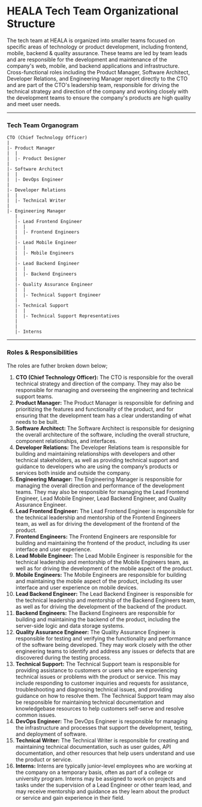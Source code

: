 # HEALA Tech Team Organizational Structure 

The tech team at HEALA is organized into smaller teams focused on specific areas of technology or product development, including frontend, mobile, backend & quality assurance. These teams are led by team leads and are responsible for the development and maintenance of the company's web, mobile, and backend applications and infrastructure. Cross-functional roles including the Product Manager, Software Architect, Developer Relations, and Engineering Manager report directly to the CTO and are part of the CTO's leadership team, responsible for driving the technical strategy and direction of the company and working closely with the development teams to ensure the company's products are high quality and meet user needs.

<hr>

### Tech Team Organogram

    CTO (Chief Technology Officer)
    |
    |- Product Manager
    |  |
    |  |- Product Designer
    |
    |- Software Architect
    |  |
    |  |- DevOps Engineer
    |
    |- Developer Relations
    |  |
    |  |- Technical Writer
    |
    |- Engineering Manager
       |
       |- Lead Frontend Engineer
       |  |
       |  |- Frontend Engineers
       |
       |- Lead Mobile Engineer
       |  |
       |  |- Mobile Engineers
       |
       |- Lead Backend Engineer
       |  |
       |  |- Backend Engineers
       |
       |- Quality Assurance Engineer
       |  |
       |  |- Technical Support Engineer
       |
       |- Technical Support
       |  |
       |  |- Technical Support Representatives
       |
       |
       |- Interns
   
<hr>

### Roles & Responsibilities

The roles are futher broken down below;

<ol>
    <li><strong>CTO (Chief Technology Officer):</strong> The CTO is responsible for the overall technical strategy and direction of the company. They may also be responsible for managing and overseeing the engineering and technical support teams.</li>
    <li><strong>Product Manager:</strong> The Product Manager is responsible for defining and prioritizing the features and functionality of the product, and for ensuring that the development team has a clear understanding of what needs to be built.</li>
    <li><strong>Software Architect:</strong> The Software Architect is responsible for designing the overall architecture of the software, including the overall structure, component relationships, and interfaces.</li>
    <li><strong>Developer Relations:</strong> The Developer Relations team is responsible for building and maintaining relationships with developers and other technical stakeholders, as well as providing technical support and guidance to developers who are using the company’s products or services both inside and outside the company.</li>
    <li><strong>Engineering Manager:</strong> The Engineering Manager is responsible for managing the overall direction and performance of the development teams. They may also be responsible for managing the Lead Frontend Engineer, Lead Mobile Engineer, Lead Backend Engineer, and Quality Assurance Engineer.</li>
    <li><strong>Lead Frontend Engineer:</strong> The Lead Frontend Engineer is responsible for the technical leadership and mentorship of the Frontend Engineers team, as well as for driving the development of the frontend of the product.</li>
    <li><strong>Frontend Engineers:</strong> The Frontend Engineers are responsible for building and maintaining the frontend of the product, including its user interface and user experience.</li>
    <li><strong>Lead Mobile Engineer:</strong> The Lead Mobile Engineer is responsible for the technical leadership and mentorship of the Mobile Engineers team, as well as for driving the development of the mobile aspect of the product.</li>
    <li><strong>Mobile Engineers:</strong> The Mobile Engineers are responsible for building and maintaining the mobile aspect of the product, including its user interface and user experience on mobile devices.</li>
    <li><strong>Lead Backend Engineer:</strong> The Lead Backend Engineer is responsible for the technical leadership and mentorship of the Backend Engineers team, as well as for driving the development of the backend of the product.</li>
    <li><strong>Backend Engineers:</strong> The Backend Engineers are responsible for building and maintaining the backend of the product, including the server-side logic and data storage systems.</li>
    <li><strong>Quality Assurance Engineer:</strong> The Quality Assurance Engineer is responsible for testing and verifying the functionality and performance of the software being developed. They may work closely with the other engineering teams to identify and address any issues or defects that are discovered during the testing process.</li>
    <li><strong>Technical Support:</strong> The Technical Support team is responsible for providing assistance to customers or users who are experiencing technical issues or problems with the product or service. This may include responding to customer inquiries and requests for assistance, troubleshooting and diagnosing technical issues, and providing guidance on how to resolve them. The Technical Support team may also be responsible for maintaining technical documentation and knowledgebase resources to help customers self-serve and resolve common issues.</li>
    <li><strong>DevOps Engineer:</strong> The DevOps Engineer is responsible for managing the infrastructure and processes that support the development, testing, and deployment of software.</li>
    <li><strong>Technical Writer:</strong> The Technical Writer is responsible for creating and maintaining technical documentation, such as user guides, API documentation, and other resources that help users understand and use the product or service.</li>
    <li><strong>Interns:</strong> Interns are typically junior-level employees who are working at the company on a temporary basis, often as part of a college or university program. Interns may be assigned to work on projects and tasks under the supervision of a Lead Engineer or other team lead, and may receive mentorship and guidance as they learn about the product or service and gain experience in their field.</li>
</ol>
    
    
